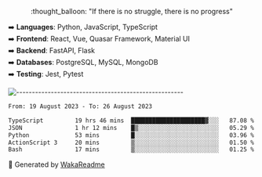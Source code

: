 <p align="center"> 
  :thought_balloon: "If there is no struggle, there is no progress"
</p>

<p align="left">
  ➡️ <strong>Languages</strong>: Python, JavaScript, TypeScript<br>
  ➡️ <strong>Frontend</strong>: React, Vue, Quasar Framework, Material UI<br>
  ➡️ <strong>Backend</strong>: FastAPI, Flask<br>
  ➡️ <strong>Databases</strong>: PostgreSQL, MySQL, MongoDB<br>
  ➡️ <strong>Testing</strong>: Jest, Pytest<br>
</p>

![-----------------------------------------------------](https://raw.githubusercontent.com/andreasbm/readme/master/assets/lines/vintage.png)

<!--START_SECTION:waka-->

```txt
From: 19 August 2023 - To: 26 August 2023

TypeScript         19 hrs 46 mins  █████████████████████▓░░░   87.08 %
JSON               1 hr 12 mins    █▒░░░░░░░░░░░░░░░░░░░░░░░   05.29 %
Python             53 mins         █░░░░░░░░░░░░░░░░░░░░░░░░   03.96 %
ActionScript 3     20 mins         ▒░░░░░░░░░░░░░░░░░░░░░░░░   01.50 %
Bash               17 mins         ▒░░░░░░░░░░░░░░░░░░░░░░░░   01.25 %
```

<!--END_SECTION:waka-->


🚀 Generated by [WakaReadme](https://github.com/athul/waka-readme)
